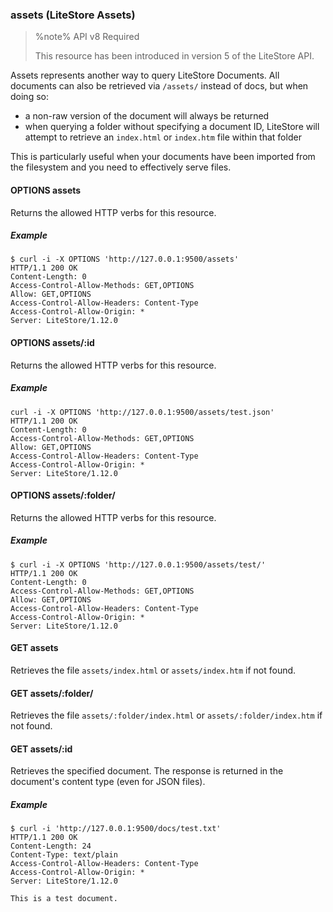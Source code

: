 ### assets (LiteStore Assets)

> %note%
> API v8 Required
> 
> This resource has been introduced in version 5 of the LiteStore API.

Assets represents another way to query LiteStore Documents. All documents can also be retrieved via `/assets/` instead of docs, but when doing so:
* a non-raw version of the document will always be returned
* when querying a folder without specifying a document ID, LiteStore will attempt to retrieve an `index.html` or `index.htm` file within that folder

This is particularly useful when your documents have been imported from the filesystem and you need to effectively serve files.

#### OPTIONS assets

Returns the allowed HTTP verbs for this resource.

##### Example

```
$ curl -i -X OPTIONS 'http://127.0.0.1:9500/assets'
HTTP/1.1 200 OK
Content-Length: 0
Access-Control-Allow-Methods: GET,OPTIONS
Allow: GET,OPTIONS
Access-Control-Allow-Headers: Content-Type
Access-Control-Allow-Origin: *
Server: LiteStore/1.12.0
```

#### OPTIONS assets/:id

Returns the allowed HTTP verbs for this resource.

##### Example

```
curl -i -X OPTIONS 'http://127.0.0.1:9500/assets/test.json' 
HTTP/1.1 200 OK
Content-Length: 0
Access-Control-Allow-Methods: GET,OPTIONS
Allow: GET,OPTIONS
Access-Control-Allow-Headers: Content-Type
Access-Control-Allow-Origin: *
Server: LiteStore/1.12.0
```

#### OPTIONS assets/:folder/

Returns the allowed HTTP verbs for this resource.

##### Example

```
$ curl -i -X OPTIONS 'http://127.0.0.1:9500/assets/test/'
HTTP/1.1 200 OK
Content-Length: 0
Access-Control-Allow-Methods: GET,OPTIONS
Allow: GET,OPTIONS
Access-Control-Allow-Headers: Content-Type
Access-Control-Allow-Origin: *
Server: LiteStore/1.12.0
```

#### GET assets

Retrieves the file `assets/index.html` or `assets/index.htm` if not found.


#### GET assets/:folder/


Retrieves the file `assets/:folder/index.html` or `assets/:folder/index.htm` if not found.

#### GET assets/:id

Retrieves the specified document. The response is returned in the document's content type (even for JSON files).

##### Example

```
$ curl -i 'http://127.0.0.1:9500/docs/test.txt'
HTTP/1.1 200 OK
Content-Length: 24
Content-Type: text/plain
Access-Control-Allow-Headers: Content-Type
Access-Control-Allow-Origin: *
Server: LiteStore/1.12.0

This is a test document.
```
